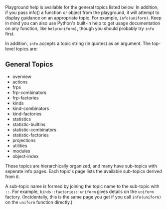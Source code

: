 Playground help is available for the general topics listed below. In
addition, if you pass info() a function or object from the playground,
it will attempt to display guidance on an appropriate topic. For
example, `info(uniform)`. Keep in mind you can also use Python's
built-in help to get usage documentation on any function, like
`help(uniform)`, though you should probably try `info` first.

In addition, `info` accepts a topic string (in quotes) as an argument.
The top-level topics are:

General Topics
--------------
+ overview
+ actions
+ frps
+ frp-combinators
+ frp-factories
+ kinds
+ kind-combinators
+ kind-factories
+ statistics
+ statistic-builtins
+ statistic-combinators
+ statistic-factories
+ projections
+ utilities
+ modules
+ object-index

These topics are hierarchically organized, and many have
sub-topics with seperate info pages. Each topic's page
lists the available sub-topics derived from it.

A sub-topic name is formed by joining the topic name to the sub-topic
with `::`. For example, `kinds::factories::uniform` gives details on
the `uniform` factory. (Incidentally, this is the same page you get
if you call `info(uniform)` on the `uniform` function directly.)



